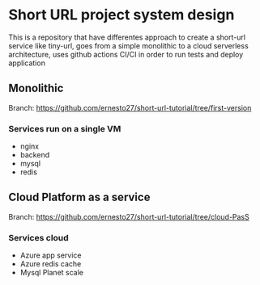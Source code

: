 # Short URL project system design

This is a repository that have differentes approach to create a short-url service like tiny-url, goes from a simple monolithic to a cloud serverless architecture, uses github actions CI/CI in order to run tests and deploy application

## Monolithic

Branch: 
https://github.com/ernesto27/short-url-tutorial/tree/first-version

### Services run on a single VM
- nginx 
- backend
- mysql
- redis


## Cloud Platform as a service

Branch:
https://github.com/ernesto27/short-url-tutorial/tree/cloud-PasS


### Services cloud
- Azure app service
- Azure redis cache
- Mysql Planet scale




